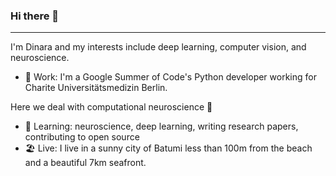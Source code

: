 ### Hi there 👋
---

I'm Dinara and my interests include deep learning, computer vision, and neuroscience. 

- 🏥 Work: I'm a Google Summer of Code's Python developer working for Charite Universitätsmedizin Berlin. 

Here we deal with computational neuroscience 🧠
- 🌱 Learning: neuroscience, deep learning, writing research papers, contributing to open source
- 🏖️ Live: I live in a sunny city of Batumi less than 100m from the beach and a beautiful 7km seafront. 



<!--
**dissagaliyeva/dissagaliyeva** is a ✨ _special_ ✨ repository because its `README.md` (this file) appears on your GitHub profile.

Here are some ideas to get you started:

- 🔭 I’m currently working on ...
- 🌱 I’m currently learning ...
- 👯 I’m looking to collaborate on ...
- 🤔 I’m looking for help with ...
- 💬 Ask me about ...
- 📫 How to reach me: ...
- 😄 Pronouns: ...
- ⚡ Fun fact: ...
-->
